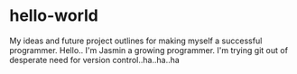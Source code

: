 # hello-world
My ideas and future project outlines for making myself a successful programmer.
Hello.. I'm Jasmin a growing programmer. I'm trying git out of desperate need for version control..ha..ha..ha
